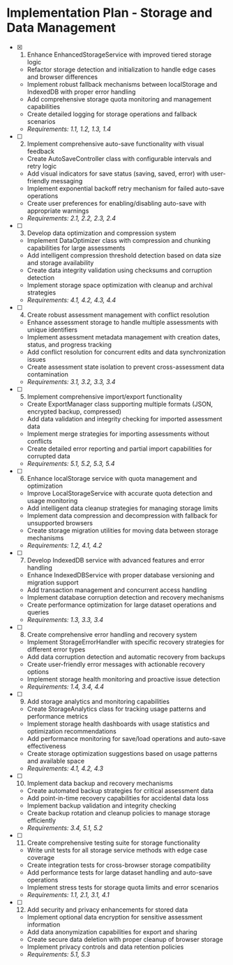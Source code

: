 # Implementation Plan - Storage and Data Management

- [x] 1. Enhance EnhancedStorageService with improved tiered storage logic

  - Refactor storage detection and initialization to handle edge cases and browser differences
  - Implement robust fallback mechanisms between localStorage and IndexedDB with proper error handling
  - Add comprehensive storage quota monitoring and management capabilities
  - Create detailed logging for storage operations and fallback scenarios
  - _Requirements: 1.1, 1.2, 1.3, 1.4_


- [ ] 2. Implement comprehensive auto-save functionality with visual feedback
  - Create AutoSaveController class with configurable intervals and retry logic
  - Add visual indicators for save status (saving, saved, error) with user-friendly messaging
  - Implement exponential backoff retry mechanism for failed auto-save operations
  - Create user preferences for enabling/disabling auto-save with appropriate warnings
  - _Requirements: 2.1, 2.2, 2.3, 2.4_

- [ ] 3. Develop data optimization and compression system
  - Implement DataOptimizer class with compression and chunking capabilities for large assessments
  - Add intelligent compression threshold detection based on data size and storage availability
  - Create data integrity validation using checksums and corruption detection
  - Implement storage space optimization with cleanup and archival strategies
  - _Requirements: 4.1, 4.2, 4.3, 4.4_

- [ ] 4. Create robust assessment management with conflict resolution
  - Enhance assessment storage to handle multiple assessments with unique identifiers
  - Implement assessment metadata management with creation dates, status, and progress tracking
  - Add conflict resolution for concurrent edits and data synchronization issues
  - Create assessment state isolation to prevent cross-assessment data contamination
  - _Requirements: 3.1, 3.2, 3.3, 3.4_

- [ ] 5. Implement comprehensive import/export functionality
  - Create ExportManager class supporting multiple formats (JSON, encrypted backup, compressed)
  - Add data validation and integrity checking for imported assessment data
  - Implement merge strategies for importing assessments without conflicts
  - Create detailed error reporting and partial import capabilities for corrupted data
  - _Requirements: 5.1, 5.2, 5.3, 5.4_

- [ ] 6. Enhance localStorage service with quota management and optimization
  - Improve LocalStorageService with accurate quota detection and usage monitoring
  - Add intelligent data cleanup strategies for managing storage limits
  - Implement data compression and decompression with fallback for unsupported browsers
  - Create storage migration utilities for moving data between storage mechanisms
  - _Requirements: 1.2, 4.1, 4.2_

- [ ] 7. Develop IndexedDB service with advanced features and error handling
  - Enhance IndexedDBService with proper database versioning and migration support
  - Add transaction management and concurrent access handling
  - Implement database corruption detection and recovery mechanisms
  - Create performance optimization for large dataset operations and queries
  - _Requirements: 1.3, 3.3, 3.4_

- [ ] 8. Create comprehensive error handling and recovery system
  - Implement StorageErrorHandler with specific recovery strategies for different error types
  - Add data corruption detection and automatic recovery from backups
  - Create user-friendly error messages with actionable recovery options
  - Implement storage health monitoring and proactive issue detection
  - _Requirements: 1.4, 3.4, 4.4_

- [ ] 9. Add storage analytics and monitoring capabilities
  - Create StorageAnalytics class for tracking usage patterns and performance metrics
  - Implement storage health dashboards with usage statistics and optimization recommendations
  - Add performance monitoring for save/load operations and auto-save effectiveness
  - Create storage optimization suggestions based on usage patterns and available space
  - _Requirements: 4.1, 4.2, 4.3_

- [ ] 10. Implement data backup and recovery mechanisms
  - Create automated backup strategies for critical assessment data
  - Add point-in-time recovery capabilities for accidental data loss
  - Implement backup validation and integrity checking
  - Create backup rotation and cleanup policies to manage storage efficiently
  - _Requirements: 3.4, 5.1, 5.2_

- [ ] 11. Create comprehensive testing suite for storage functionality
  - Write unit tests for all storage service methods with edge case coverage
  - Create integration tests for cross-browser storage compatibility
  - Add performance tests for large dataset handling and auto-save operations
  - Implement stress tests for storage quota limits and error scenarios
  - _Requirements: 1.1, 2.1, 3.1, 4.1_

- [ ] 12. Add security and privacy enhancements for stored data
  - Implement optional data encryption for sensitive assessment information
  - Add data anonymization capabilities for export and sharing
  - Create secure data deletion with proper cleanup of browser storage
  - Implement privacy controls and data retention policies
  - _Requirements: 5.1, 5.3_